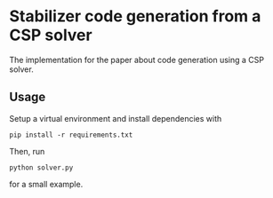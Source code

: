 # Stabilizer code generation from a CSP solver

The implementation for the paper about code generation using a CSP solver.

## Usage

Setup a virtual environment and install dependencies with
```
pip install -r requirements.txt  
```
Then, run 
```
python solver.py  
```
for a small example.
